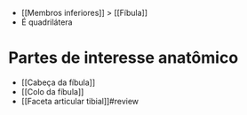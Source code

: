 + [[Membros inferiores]] >  [[Fíbula]] 
+ É quadrilátera

# Partes de interesse anatômico
+ [[Cabeça da fíbula]]
+ [[Colo da fíbula]]
+ [[Faceta articular tibial]]#review 
